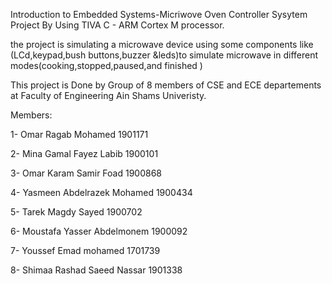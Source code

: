 Introduction to Embedded Systems-Micriwove Oven 
Controller Sysytem Project By Using TIVA C - ARM Cortex M processor.

the project is simulating a microwave device using some components like (LCd,keypad,bush buttons,buzzer &leds)to simulate microwave in different modes(cooking,stopped,paused,and finished )  

This project is Done by Group of 8 members of CSE and ECE departements at Faculty of Engineering Ain Shams Univeristy.

Members:

1- Omar Ragab Mohamed              1901171

2- Mina Gamal Fayez Labib          1900101

3- Omar Karam Samir Foad           1900868 

4- Yasmeen Abdelrazek Mohamed      1900434  

5- Tarek Magdy Sayed               1900702

6- Moustafa Yasser Abdelmonem      1900092  

7- Youssef Emad mohamed            1701739 

8- Shimaa Rashad Saeed Nassar      1901338

                        
       
           

  
